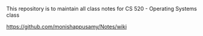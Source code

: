 This repository is to maintain all class notes for CS 520 - Operating Systems class

https://github.com/monishappusamy/Notes/wiki
